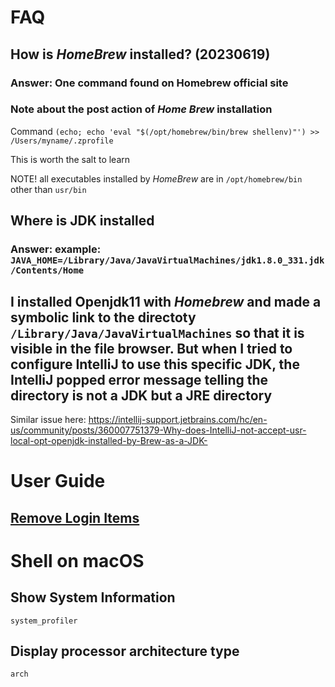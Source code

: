# FAQ
## How is *HomeBrew* installed? (20230619)
### Answer: One command found on Homebrew official site

### Note about the post action of *Home Brew* installation
Command `(echo; echo 'eval "$(/opt/homebrew/bin/brew shellenv)"') >> /Users/myname/.zprofile`

This is worth the salt to learn

NOTE! all executables installed by *HomeBrew* are in `/opt/homebrew/bin` other than `usr/bin`
## Where is JDK installed
### Answer: example: `JAVA_HOME=/Library/Java/JavaVirtualMachines/jdk1.8.0_331.jdk/Contents/Home`
## I installed Openjdk11 with *Homebrew* and made a symbolic link to the directoty `/Library/Java/JavaVirtualMachines` so that it is visible in the file browser. But when I tried to configure IntelliJ to use this specific JDK, the IntelliJ popped error message telling the directory is not a JDK but a JRE directory

Similar issue here: https://intellij-support.jetbrains.com/hc/en-us/community/posts/360007751379-Why-does-IntelliJ-not-accept-usr-local-opt-openjdk-installed-by-Brew-as-a-JDK-

# User Guide
## [Remove Login Items](https://support.apple.com/guide/mac-help/remove-login-items-resolve-startup-problems-mh21210/mac)

# Shell on macOS
## Show System Information
`system_profiler`
## Display processor architecture type
`arch`
